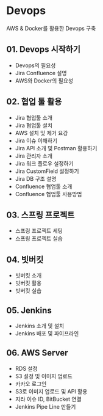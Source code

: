 # Devops
AWS &amp; Docker를 활용한 Devops 구축

## 01. Devops 시작하기
  - Devops의 필요성
  - Jira Confluence 설명
  - AWS와 Docker의 필요성

## 02. 협업 툴 활용
 - Jira 협업툴 소개
 - Jira 협업툴 설치
 - AWS 설치 및 제거 요강
 - Jira 이슈 이해하기
 - Jira API 소개 및 Postman 활용하기
 - Jira 관리자 소개
 - Jira 워크 플로우 설정하기
 - Jira CustomField 설정하기
 - Jira DB 구조 설명
 - Confluence 협업툴 소개
 - Confluence 협업툴 사용방법

## 03. 스프링 프로젝트
- 스프링 프로젝트 세팅
- 스프링 프로젝트 실습

## 04. 빗버킷
- 빗버킷 소개
- 빗버킷 활용
- 빗버킷 실습

## 05. Jenkins
- Jenkins 소개 및 설치
- Jenkins 배포 및 파이프라인

## 06. AWS Server
- RDS 설정
- S3 설정 및 이미지 업로드
- 카카오 로그인
- S3로 이미지 업로드 및 API 활용
- 지라 이슈 ID, BitBucket 연결
- Jenkins Pipe Line 만들기
